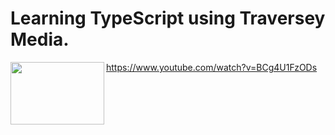# Learning TypeScript using Traversey Media.
https://www.youtube.com/watch?v=BCg4U1FzODs
<a href="url"><img src="https://devblogs.microsoft.com/typescript/wp-content/uploads/sites/11/2018/08/typescriptfeature.png" align="left" height="100" width="150"></a>


